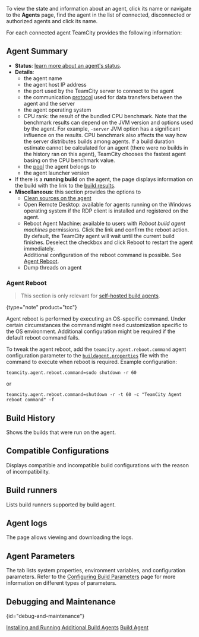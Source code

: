 [//]: # (title: Viewing Build Agent Details)
[//]: # (auxiliary-id: Viewing Build Agent Details)

To view the state and information about an agent, click its name or navigate to the __Agents__ page, find the agent in the list of connected, disconnected or authorized agents and click its name.

For each connected agent TeamCity provides the following information:

## Agent Summary

* __Status__: [learn more about an agent's status](build-agent.md). 
* __Details__:
  * the agent name
  * the agent host IP address 
  * the port used by the TeamCity server to connect to the agent
  * the communication [protocol](install-and-start-teamcity-agents.md) used for data transfers between the agent and the server
  * the agent operating system
  * CPU rank: the result of the bundled CPU benchmark. Note that the benchmark results can depend on the JVM version and options used by the agent. For example, `-server` JVM option has a significant influence on the results. CPU benchmark also affects the way how the server distributes builds among agents. If a build duration estimate cannot be calculated for an agent (there were no builds in the history ran on this agent), TeamCity chooses the fastest agent basing on the CPU benchmark value.
  * the [pool](configuring-agent-pools.md) the agent belongs to
  * the agent launcher version
* If there is a __running build__ on the agent, the page displays information on the build with the link to the [build results](working-with-build-results.md).
* __Miscellaneous__: this section provides the options to
  * [Clean sources on the agent](clean-checkout.md)
  * Open Remote Desktop: available for agents running on the Windows operating system if the RDP client is installed and registered on the agent.
  * Reboot Agent Machine: available to users with _Reboot build agent machines_ permissions. Click the link and confirm the reboot action. By default, the TeamCity agent will wait until the current build finishes. Deselect the checkbox and click Reboot to restart the agent immediately.    
  Additional configuration of the reboot command is possible. See [Agent Reboot](#Agent+Reboot).
  * Dump threads on agent

### Agent Reboot
[//]: # (AltHead: Configuring Agent Reboot Command)

>This section is only relevant for [self-hosted build agents](teamcity-cloud-subscription-and-licensing.md#cloud-self-hosted-agents).
>
{type="note" product="tcc"}

Agent reboot is performed by executing an OS-specific command. Under certain circumstances the command might need customization specific to the OS environment. Additional configuration might be required if the default reboot command fails.

To tweak the agent reboot, add the `teamcity.agent.reboot.command` agent configuration parameter to the [`buildagent.properties`](configure-agent-installation.md) file with the command to execute when reboot is required. Example configuration:

```Shell
teamcity.agent.reboot.command=sudo shutdown -r 60

```

or

```Shell
teamcity.agent.reboot.command=shutdown -r -t 60 -c "TeamCity Agent reboot command" -f

```

## Build History

Shows the builds that were run on the agent.

## Compatible Configurations

Displays compatible and incompatible build configurations with the reason of incompatibility.

## Build runners

Lists build runners supported by build agent.

## Agent logs

The page allows viewing and downloading the logs.

## Agent Parameters

The tab lists system properties, environment variables, and configuration parameters. Refer to the [Configuring Build Parameters](configuring-build-parameters.md) page for more information on different types of parameters.

## Debugging and Maintenance
{id="debug-and-maintenance"}




<seealso>
        <category ref="installation">
            <a href="install-and-start-teamcity-server.md" product="tc">Installing and Running Additional Build Agents</a>
        </category>
        <category ref="concepts">
            <a href="build-agent.md">Build Agent</a>
        </category>
</seealso>